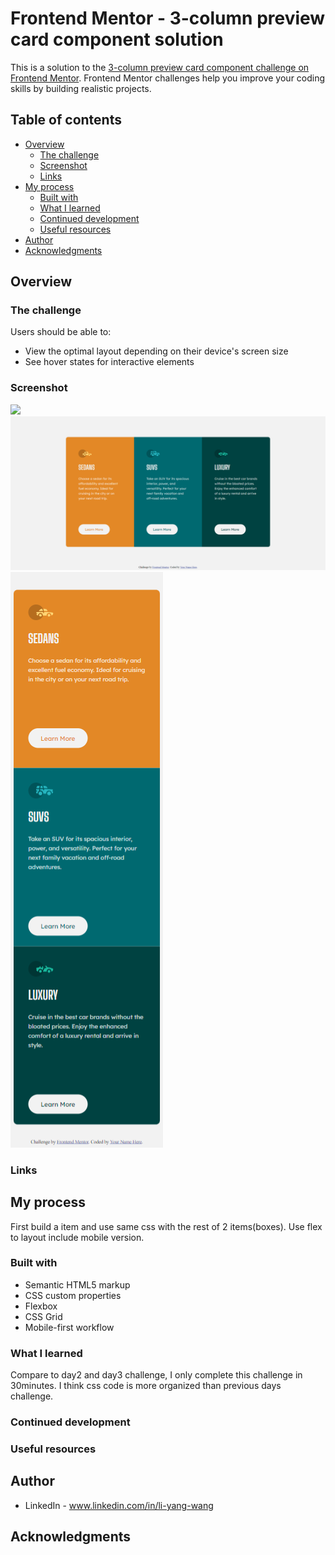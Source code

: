 # Frontend Mentor - 3-column preview card component solution

This is a solution to the [3-column preview card component challenge on Frontend Mentor](https://www.frontendmentor.io/challenges/3column-preview-card-component-pH92eAR2-). Frontend Mentor challenges help you improve your coding skills by building realistic projects.

## Table of contents

- [Overview](#overview)
  - [The challenge](#the-challenge)
  - [Screenshot](#screenshot)
  - [Links](#links)
- [My process](#my-process)
  - [Built with](#built-with)
  - [What I learned](#what-i-learned)
  - [Continued development](#continued-development)
  - [Useful resources](#useful-resources)
- [Author](#author)
- [Acknowledgments](#acknowledgments)

## Overview

### The challenge

Users should be able to:

- View the optimal layout depending on their device's screen size
- See hover states for interactive elements

### Screenshot

![](./screenshot.jpg)
![ScreenShot](https://github.com/LyonWang25/100days-Coding-Challenge/blob/main/Day4_3-column-preview-card-component/screenshot/desktop.png)
![ScreenShot](https://github.com/LyonWang25/100days-Coding-Challenge/blob/main/Day4_3-column-preview-card-component/screenshot/mobile.png)

### Links

## My process

First build a item and use same css with the rest of 2 items(boxes).
Use flex to layout include mobile version.

### Built with

- Semantic HTML5 markup
- CSS custom properties
- Flexbox
- CSS Grid
- Mobile-first workflow

### What I learned

Compare to day2 and day3 challenge, I only complete this challenge in 30minutes.
I think css code is more organized than previous days challenge.

### Continued development

### Useful resources

## Author

- LinkedIn - www.linkedin.com/in/li-yang-wang

## Acknowledgments
